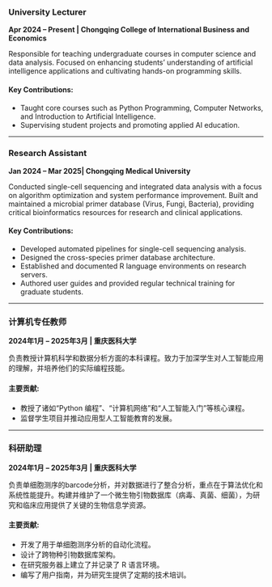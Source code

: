 ### **University Lecturer**  
**Apr 2024 – Present | Chongqing College of International Business and Economics**  

Responsible for teaching undergraduate courses in computer science and data analysis. Focused on enhancing students’ understanding of artificial intelligence applications and cultivating hands-on programming skills.

#### Key Contributions: 
- Taught core courses such as Python Programming, Computer Networks, and Introduction to Artificial Intelligence.
- Supervising student projects and promoting applied AI education.

---
### **Research Assistant**  
**Jan 2024 – Mar 2025| Chongqing Medical University**  

Conducted single-cell sequencing and integrated data analysis with a focus on algorithm optimization and system performance improvement. Built and maintained a microbial primer database (Virus, Fungi, Bacteria), providing critical bioinformatics resources for research and clinical applications.

#### Key Contributions:  
- Developed automated pipelines for single-cell sequencing analysis.
- Designed the cross-species primer database architecture.
- Established and documented R language environments on research servers.
- Authored user guides and provided regular technical training for graduate students. 

---
### **计算机专任教师**  
**2024年1月 – 2025年3月 | 重庆医科大学**  

负责教授计算机科学和数据分析方面的本科课程。致力于加深学生对人工智能应用的理解，并培养他们的实际编程技能。

#### 主要贡献:  
- 教授了诸如“Python 编程”、“计算机网络”和“人工智能入门”等核心课程。
- 监督学生项目并推动应用型人工智能教育的发展。

---
### **科研助理**  
**2024年1月 – 2025年3月 | 重庆医科大学**  

负责单细胞测序的barcode分析，并对数据进行了整合分析，重点在于算法优化和系统性能提升。构建并维护了一个微生物引物数据库（病毒、真菌、细菌），为研究和临床应用提供了关键的生物信息学资源。

#### 主要贡献:  
- 开发了用于单细胞测序分析的自动化流程。
- 设计了跨物种引物数据库架构。
- 在研究服务器上建立了并记录了 R 语言环境。
- 编写了用户指南，并为研究生提供了定期的技术培训。
